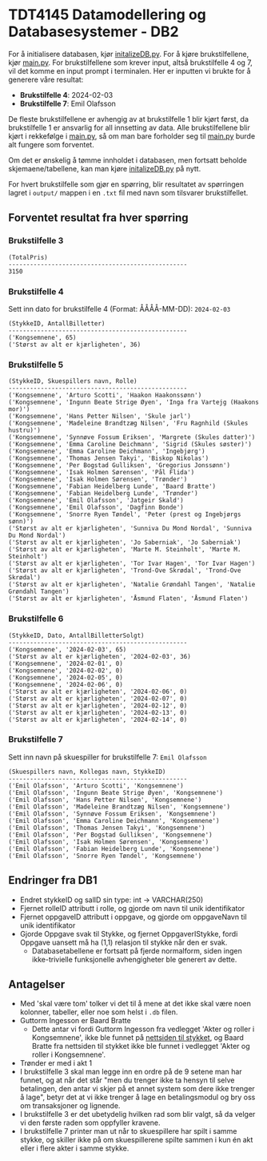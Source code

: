 # TDT4145 Datamodellering og Databasesystemer - DB2

For å initialisere databasen, kjør [initalizeDB.py](initalizeDB.py). For å kjøre brukstilfellene, kjør [main.py](main.py). For brukstilfellene som krever input, altså brukstilfelle 4 og 7, vil det komme en input prompt i terminalen. Her er inputten vi brukte for å generere våre resultat:

- **Brukstilfelle 4**: 2024-02-03
- **Brukstilfelle 7**: Emil Olafsson

De fleste brukstilfellene er avhengig av at brukstilfelle 1 blir kjørt først, da brukstilfelle 1 er ansvarlig for all innsetting av data. Alle brukstilfellene blir kjørt i rekkefølge i [main.py](main.py), så om man bare forholder seg til [main.py](main.py) burde alt fungere som forventet.

Om det er ønskelig å tømme innholdet i databasen, men fortsatt beholde skjemaene/tabellene, kan man kjøre [initalizeDB.py](initalizeDB.py) på nytt.

For hvert brukstilfelle som gjør en spørring, blir resultatet av spørringen lagret i `output/` mappen i en `.txt` fil med navn som tilsvarer brukstilfellet.

## Forventet resultat fra hver spørring

### Brukstilfelle 3

```
(TotalPris)
--------------------------------------------------
3150
```

### Brukstilfelle 4

Sett inn dato for brukstilfelle 4 (Format: ÅÅÅÅ-MM-DD): `2024-02-03`

```
(StykkeID, AntallBilletter)
--------------------------------------------------
('Kongsemnene', 65)
('Størst av alt er kjærligheten', 36)
```

### Brukstilfelle 5

```
(StykkeID, Skuespillers navn, Rolle)
--------------------------------------------------
('Kongsemnene', 'Arturo Scotti', 'Haakon Haakonssønn')
('Kongsemnene', 'Ingunn Beate Strige Øyen', 'Inga fra Vartejg (Haakons mor)')
('Kongsemnene', 'Hans Petter Nilsen', 'Skule jarl')
('Kongsemnene', 'Madeleine Brandtzæg Nilsen', 'Fru Ragnhild (Skules hustru)')
('Kongsemnene', 'Synnøve Fossum Eriksen', 'Margrete (Skules datter)')
('Kongsemnene', 'Emma Caroline Deichmann', 'Sigrid (Skules søster)')
('Kongsemnene', 'Emma Caroline Deichmann', 'Ingebjørg')
('Kongsemnene', 'Thomas Jensen Takyi', 'Biskop Nikolas')
('Kongsemnene', 'Per Bogstad Gulliksen', 'Gregorius Jonssønn')
('Kongsemnene', 'Isak Holmen Sørensen', 'Pål Flida')
('Kongsemnene', 'Isak Holmen Sørensen', 'Trønder')
('Kongsemnene', 'Fabian Heidelberg Lunde', 'Baard Bratte')
('Kongsemnene', 'Fabian Heidelberg Lunde', 'Trønder')
('Kongsemnene', 'Emil Olafsson', 'Jatgeir Skald')
('Kongsemnene', 'Emil Olafsson', 'Dagfinn Bonde')
('Kongsemnene', 'Snorre Ryen Tøndel', 'Peter (prest og Ingebjørgs sønn)')
('Størst av alt er kjærligheten', 'Sunniva Du Mond Nordal', 'Sunniva Du Mond Nordal')
('Størst av alt er kjærligheten', 'Jo Saberniak', 'Jo Saberniak')
('Størst av alt er kjærligheten', 'Marte M. Steinholt', 'Marte M. Steinholt')
('Størst av alt er kjærligheten', 'Tor Ivar Hagen', 'Tor Ivar Hagen')
('Størst av alt er kjærligheten', 'Trond-Ove Skrødal', 'Trond-Ove Skrødal')
('Størst av alt er kjærligheten', 'Natalie Grøndahl Tangen', 'Natalie Grøndahl Tangen')
('Størst av alt er kjærligheten', 'Åsmund Flaten', 'Åsmund Flaten')
```

### Brukstilfelle 6

```
(StykkeID, Dato, AntallBilletterSolgt)
--------------------------------------------------
('Kongsemnene', '2024-02-03', 65)
('Størst av alt er kjærligheten', '2024-02-03', 36)
('Kongsemnene', '2024-02-01', 0)
('Kongsemnene', '2024-02-02', 0)
('Kongsemnene', '2024-02-05', 0)
('Kongsemnene', '2024-02-06', 0)
('Størst av alt er kjærligheten', '2024-02-06', 0)
('Størst av alt er kjærligheten', '2024-02-07', 0)
('Størst av alt er kjærligheten', '2024-02-12', 0)
('Størst av alt er kjærligheten', '2024-02-13', 0)
('Størst av alt er kjærligheten', '2024-02-14', 0)
```

### Brukstilfelle 7

Sett inn navn på skuespiller for brukstilfelle 7: `Emil Olafsson`

```
(Skuespillers navn, Kollegas navn, StykkeID)
--------------------------------------------------
('Emil Olafsson', 'Arturo Scotti', 'Kongsemnene')
('Emil Olafsson', 'Ingunn Beate Strige Øyen', 'Kongsemnene')
('Emil Olafsson', 'Hans Petter Nilsen', 'Kongsemnene')
('Emil Olafsson', 'Madeleine Brandtzæg Nilsen', 'Kongsemnene')
('Emil Olafsson', 'Synnøve Fossum Eriksen', 'Kongsemnene')
('Emil Olafsson', 'Emma Caroline Deichmann', 'Kongsemnene')
('Emil Olafsson', 'Thomas Jensen Takyi', 'Kongsemnene')
('Emil Olafsson', 'Per Bogstad Gulliksen', 'Kongsemnene')
('Emil Olafsson', 'Isak Holmen Sørensen', 'Kongsemnene')
('Emil Olafsson', 'Fabian Heidelberg Lunde', 'Kongsemnene')
('Emil Olafsson', 'Snorre Ryen Tøndel', 'Kongsemnene')
```

## Endringer fra DB1

- Endret stykkeID og salID sin type: int -> VARCHAR(250)
- Fjernet rolleID attributt i rolle, og gjorde om navn til unik identifikator
- Fjernet oppgaveID attributt i oppgave, og gjorde om oppgaveNavn til unik identifikator
- Gjorde Oppgave svak til Stykke, og fjernet OppgaverIStykke, fordi Oppgave uansett må ha (1,1) relasjon til stykke når den er svak.
  - Databasetabellene er fortsatt på fjerde normalform, siden ingen ikke-trivielle funksjonelle avhengigheter ble generert av dette.

## Antagelser

- Med 'skal være tom' tolker vi det til å mene at det ikke skal være noen kolonner, tabeller, eller noe som helst i `.db` filen.
- Guttorm Ingesson er Baard Bratte
  - Dette antar vi fordi Guttorm Ingesson fra vedlegget 'Akter og roller i Kongsemnene', ikke ble funnet på [nettsiden til stykket](https://www.trondelag-teater.no/forestillinger/kongsemnene), og Baard Bratte fra nettsiden til stykket ikke ble funnet i vedlegget 'Akter og roller i Kongsemnene'.
- Trønder er med i akt 1
- I brukstilfelle 3 skal man legge inn en ordre på de 9 setene man har funnet, og at når det står "men du trenger ikke ta hensyn til selve betalingen, den antar vi skjer på et annet system som dere ikke trenger å lage", betyr det at vi ikke trenger å lage en betalingsmodul og bry oss om transaksjoner og lignende.
- I brukstilfelle 3 er det ubetydelig hvilken rad som blir valgt, så da velger vi den første raden som oppfyller kravene.
- I brukstilfelle 7 printer man ut når to skuespillere har spilt i samme stykke, og skiller ikke på om skuespillerene spilte sammen i kun én akt eller i flere akter i samme stykke.
